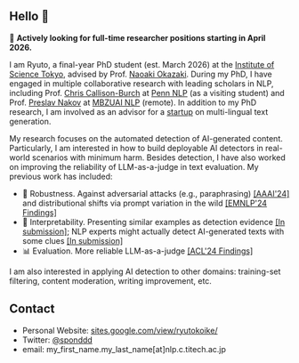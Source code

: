 ## Hello 👋
📢 **Actively looking for full-time researcher positions starting in April 2026.**

I am Ryuto, a final-year PhD student (est. March 2026) at the [Institute of Science Tokyo](https://www.isct.ac.jp/en), advised by Prof. [Naoaki Okazaki](https://www.chokkan.org/index.en.html).
During my PhD, I have engaged in multiple collaborative research with leading scholars in NLP, including Prof. [Chris Callison-Burch](https://www.cis.upenn.edu/~ccb/) at [Penn NLP](https://nlp.cis.upenn.edu/) (as a visiting student) and Prof. [Preslav Nakov](https://mbzuai.ac.ae/study/faculty/preslav-nakov/) at [MBZUAI NLP](https://mbzuai.ac.ae/research-department/natural-language-processing-department/) (remote). In addition to my PhD research, I am involved as an advisor for a [startup](https://3keigo.com/) on multi-lingual text generation.

My research focuses on the automated detection of AI-generated content. Particularly, I am interested in how to build deployable AI detectors in real-world scenarios with minimum harm. Besides detection, I have also worked on improving the reliability of LLM-as-a-judge in text evaluation. My previous work has included:

- 💪 Robustness. Against adversarial attacks (e.g., paraphrasing) [[AAAI'24]](https://arxiv.org/pdf/2307.11729) and distributional shifts via prompt variation in the wild [[EMNLP'24 Findings]](https://arxiv.org/pdf/2311.08369)
- 👀 Interpretability. Presenting similar examples as detection evidence [[In submission]](https://www.arxiv.org/pdf/2502.11336); NLP experts might actually detect AI-generated texts with some clues [[In submission]](https://arxiv.org/pdf/2502.11614)
- 📊 Evaluation. More reliable LLM-as-a-judge [[ACL'24 Findings]](https://arxiv.org/pdf/2402.15987)

I am also interested in applying AI detection to other domains: training-set filtering, content moderation, writing improvement, etc.

## Contact
- Personal Website: [sites.google.com/view/ryutokoike/](https://sites.google.com/view/ryutokoike/)
- Twitter: [@sponddd](https://x.com/sponddd)
- email: my_first_name.my_last_name[at]nlp.c.titech.ac.jp
